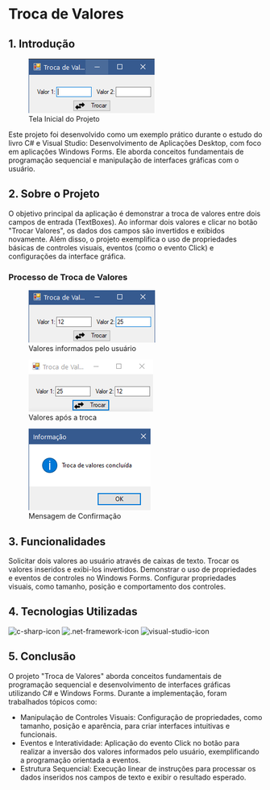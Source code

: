 # Troca de Valores

## 1. Introdução
<div>
   <figure>
       <img src="/assets-git/tela-inicial.png"
            alt="Tela Inicial do Projeto">
       <figcaption>Tela Inicial do Projeto</figcaption>
   </figure>
   
   <p>Este projeto foi desenvolvido como um exemplo prático durante o estudo do livro C# e Visual Studio: Desenvolvimento de Aplicações Desktop, com foco em aplicações Windows Forms. Ele aborda conceitos fundamentais de programação sequencial e manipulação de interfaces gráficas com o usuário.</p>
</div>

## 2. Sobre o Projeto
<p>O objetivo principal da aplicação é demonstrar a troca de valores entre dois campos de entrada (TextBoxes). Ao informar dois valores e clicar no botão "Trocar Valores", os dados dos campos são invertidos e exibidos novamente. Além disso, o projeto exemplifica o uso de propriedades básicas de controles visuais, eventos (como o evento Click) e configurações da interface gráfica.</p>

### Processo de Troca de Valores
<div style="display: inline_block">
   <figure>
       <img src="/assets-git/troca-de-valores-1.png"
            alt="Valores informados pelo usuário">
       <figcaption>Valores informados pelo usuário</figcaption>
   </figure>
   <figure>
       <img src="/assets-git/troca-de-valores-2.png"
            alt="Valores após a troca">
       <figcaption>Valores após a troca</figcaption>
   </figure>
   <figure>
       <img src="/assets-git/msg-de-confirmação.png"
            alt="Mensagem de Confirmação">
       <figcaption>Mensagem de Confirmação</figcaption>
   </figure>
</div>

## 3. Funcionalidades
Solicitar dois valores ao usuário através de caixas de texto.
Trocar os valores inseridos e exibi-los invertidos.
Demonstrar o uso de propriedades e eventos de controles no Windows Forms.
Configurar propriedades visuais, como tamanho, posição e comportamento dos controles.

## 4. Tecnologias Utilizadas
<div>
   <img alt="c-sharp-icon" src="https://img.shields.io/badge/C%23-239120?style=for-the-badge&logo=c-sharp&logoColor=white"/>
   <img alt=".net-framework-icon" src="https://img.shields.io/badge/.NET-5C2D91?style=for-the-badge&logo=.net&logoColor=white"/>
   <img alt="visual-studio-icon" src="https://img.shields.io/badge/Visual_Studio-5C2D91?style=for-the-badge&logo=visual%20studio&logoColor=white"/>
</div>


## 5. Conclusão
<p>O projeto "Troca de Valores" aborda conceitos fundamentais de programação sequencial e desenvolvimento de interfaces gráficas utilizando C# e Windows Forms. Durante a implementação, foram trabalhados tópicos como:</p>
<ul>
   <li>Manipulação de Controles Visuais: Configuração de propriedades, como tamanho, posição e aparência, para criar interfaces intuitivas e funcionais.</li>
   <li>Eventos e Interatividade: Aplicação do evento Click no botão para realizar a inversão dos valores informados pelo usuário, exemplificando a programação orientada a eventos.</li>
   <li>Estrutura Sequencial: Execução linear de instruções para processar os dados inseridos nos campos de texto e exibir o resultado esperado.</li>
</ul>
